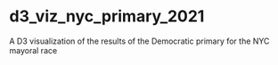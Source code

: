 # d3_viz_nyc_primary_2021
 A D3 visualization of the results of the Democratic primary for the NYC mayoral race
